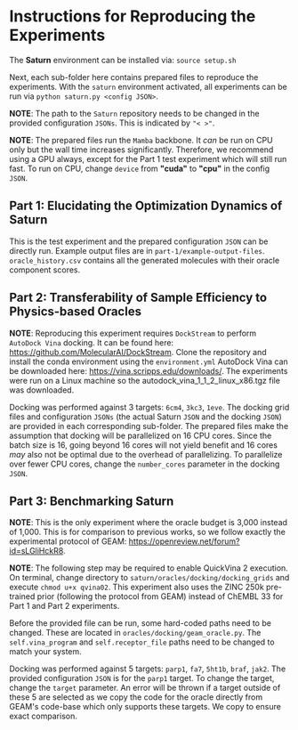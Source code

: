 # Instructions for Reproducing the Experiments

The **Saturn** environment can be installed via:
`source setup.sh`

Next, each sub-folder here contains prepared files to reproduce the experiments. With the `saturn` environment activated, all experiments can be run via `python saturn.py <config JSON>`.

**NOTE**: The path to the `Saturn` repository needs to be changed in the provided configuration `JSONs`. This is indicated by `"< >"`.

**NOTE**: The prepared files run the `Mamba` backbone. It *can* be run on CPU only but the wall time increases significantly. Therefore, we recommend using a GPU always, except for the Part 1 test experiment which will still run fast. To run on CPU, change `device` from **"cuda"** to **"cpu"** in the config `JSON`.

Part 1: Elucidating the Optimization Dynamics of Saturn
-------------------------------------------------------

This is the test experiment and the prepared configuration `JSON` can be directly run. Example output files are in `part-1/example-output-files`. `oracle_history.csv` contains all the generated molecules with their oracle component scores.


Part 2: Transferability of Sample Efficiency to Physics-based Oracles
---------------------------------------------------------------------

**NOTE**: Reproducing this experiment requires `DockStream` to perform `AutoDock Vina` docking. It can be found here: https://github.com/MolecularAI/DockStream. Clone the repository and install the conda environment using the `environment.yml` AutoDock Vina can be downloaded here: https://vina.scripps.edu/downloads/. The experiments were run on a Linux machine so the autodock_vina_1_1_2_linux_x86.tgz file was downloaded.

Docking was performed against 3 targets: `6cm4`, `3kc3`, `1eve`. The docking grid files and configuration `JSONs` (the actual Saturn `JSON` and the docking `JSON`) are provided in each corresponding sub-folder. The prepared files make the assumption that docking will be parallelized on 16 CPU cores. Since the batch size is 16, going beyond 16 cores will not yield benefit and 16 cores *may* also not be optimal due to the overhead of parallelizing. To parallelize over fewer CPU cores, change the `number_cores` parameter in the docking `JSON`.


Part 3: Benchmarking Saturn
---------------------------

**NOTE**: This is the only experiment where the oracle budget is 3,000 instead of 1,000. This is for comparison to previous works, so we follow exactly the experimental protocol of GEAM: https://openreview.net/forum?id=sLGliHckR8.

**NOTE**: The following step may be required to enable QuickVina 2 execution. On terminal, change directory to `saturn/oracles/docking/docking_grids` and execute `chmod u+x qvina02`. This experiment also uses the ZINC 250k pre-trained prior (following the protocol from GEAM) instead of ChEMBL 33 for Part 1 and Part 2 experiments. 

Before the provided file can be run, some hard-coded paths need to be changed. These are located in `oracles/docking/geam_oracle.py`. The `self.vina_program` and `self.receptor_file` paths need to be changed to match your system.

Docking was performed against 5 targets: `parp1`, `fa7`, `5ht1b`, `braf`, `jak2`. The provided configuration `JSON` is for the `parp1` target. To change the target, change the `target` parameter. An error will be thrown if a target outside of these 5 are selected as we copy the code for the oracle directly from GEAM's code-base which only supports these targets. We copy to ensure exact comparison.
